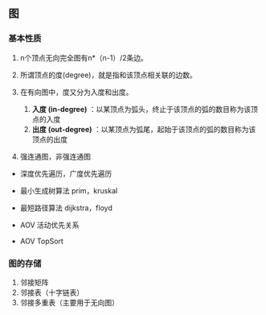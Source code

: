 ## 图
### 基本性质
1. n个顶点无向完全图有n*（n-1）/2条边。

2. 所谓顶点的度(degree)，就是指和该顶点相关联的边数。   

3. 在有向图中，度又分为入度和出度。   
    1. **入度 (in-degree)**     ：以某顶点为弧头，终止于该顶点的弧的数目称为该顶点的入度  
    2. **出度 (out-degree)**  ：以某顶点为弧尾，起始于该顶点的弧的数目称为该顶点的出度

4. 强连通图，非强连通图

- 深度优先遍历，广度优先遍历

- 最小生成树算法 prim，kruskal

- 最短路径算法 dijkstra，floyd

- AOV 活动优先关系

- AOV TopSort

### 图的存储
1. 邻接矩阵
2. 邻接表（十字链表）
3. 邻接多重表（主要用于无向图）